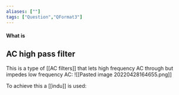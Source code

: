```yaml
---
aliases: [""]
tags: ["Question","QFormat3"]
---
```


#### What is
## AC high pass filter
This is a type of [[AC filters]] that lets high frequency AC through but impedes low frequency AC:
![[Pasted image 20220428164655.png]]

To achieve this a [[indu]] is used:

